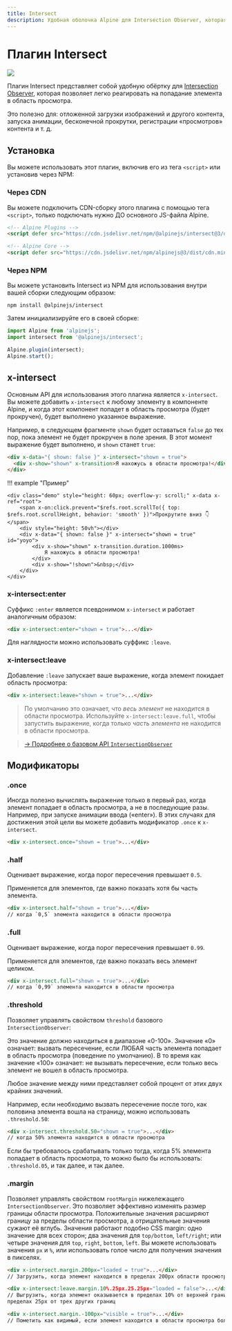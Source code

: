 ```yaml
---
title: Intersect
description: Удобная оболочка Alpine для Intersection Observer, которая позволяет легко реагировать, когда элемент попадает в область просмотра.
---
```


# Плагин Intersect

![](https://alpinejs.dev/social_intersect.jpg)

Плагин Intersect представляет собой удобную обёртку для [Intersection Observer](https://developer.mozilla.org/ru/docs/Web/API/Intersection_Observer_API), которая позволяет легко реагировать на попадание элемента в область просмотра.

Это полезно для: отложенной загрузки изображений и другого контента, запуска анимации, бесконечной прокрутки, регистрации «просмотров» контента и т. д.

<a name="installation"></a>

## Установка

Вы можете использовать этот плагин, включив его из тега `<script>` или установив через NPM:

### Через CDN

Вы можете подключить CDN-сборку этого плагина с помощью тега `<script>`, только подключать нужно ДО основного JS-файла Alpine.

```html
<!-- Alpine Plugins -->
<script defer src="https://cdn.jsdelivr.net/npm/@alpinejs/intersect@3/dist/cdn.min.js"></script>

<!-- Alpine Core -->
<script defer src="https://cdn.jsdelivr.net/npm/alpinejs@3/dist/cdn.min.js"></script>
```

### Через NPM

Вы можете установить Intersect из NPM для использования внутри вашей сборки следующим образом:

```shell
npm install @alpinejs/intersect
```

Затем инициализируйте его в своей сборке:

```js
import Alpine from 'alpinejs';
import intersect from '@alpinejs/intersect';

Alpine.plugin(intersect);
Alpine.start();
```

<a name="x-intersect"></a>

## x-intersect

Основным API для использования этого плагина является `x-intersect`. Вы можете добавить `x-intersect` к любому элементу в компоненте Alpine, и когда этот компонент попадет в область просмотра (будет прокручен), будет выполнено указанное выражение.

Например, в следующем фрагменте `shown` будет оставаться `false` до тех пор, пока элемент не будет прокручен в поле зрения. В этот момент выражение будет выполнено, и `shown` станет `true`:

```html
<div x-data="{ shown: false }" x-intersect="shown = true">
  <div x-show="shown" x-transition>Я нахожусь в области просмотра!</div>
</div>
```

!!! example "Пример"

    <div class="demo" style="height: 60px; overflow-y: scroll;" x-data x-ref="root">
        <span x-on:click.prevent="$refs.root.scrollTo({ top: $refs.root.scrollHeight, behavior: 'smooth' })">Прокрутите вниз 👇</span>
        <div style="height: 50vh"></div>
        <div x-data="{ shown: false }" x-intersect="shown = true" id="yoyo">
            <div x-show="shown" x-transition.duration.1000ms>
                Я нахожусь в области просмотра!
            </div>
            <div x-show="!shown">&nbsp;</div>
        </div>
    </div>

<a name="x-intersect-enter"></a>

### x-intersect:enter

Суффикс `:enter` является псевдонимом `x-intersect` и работает аналогичным образом:

```html
<div x-intersect:enter="shown = true">...</div>
```

Для наглядности можно использовать суффикс `:leave`.

<a name="x-intersect-leave"></a>

### x-intersect:leave

Добавление `:leave` запускает ваше выражение, когда элемент покидает область просмотра:

```html
<div x-intersect:leave="shown = true">...</div>
```

> По умолчанию это означает, что _весь элемент_ не находится в области просмотра. Используйте `x-intersect:leave.full`, чтобы запустить выражение, когда только _часть элемента_ не находится в области просмотра.

> [→ Подробнее о базовом API `IntersectionObserver`](https://developer.mozilla.org/en-US/docs/Web/API/Intersection_Observer_API)

<a name="modifiers"></a>

## Модификаторы

<a name="once"></a>

### .once

Иногда полезно вычислять выражение только в первый раз, когда элемент попадает в область просмотра, а не в последующие разы. Например, при запуске анимации ввода («enter»). В этих случаях для достижения этой цели вы можете добавить модификатор `.once` к `x-intersect`.

```html
<div x-intersect.once="shown = true">...</div>
```

<a name="half"></a>

### .half

Оценивает выражение, когда порог пересечения превышает `0.5`.

Применяется для элементов, где важно показать хотя бы часть элемента.

```html
<div x-intersect.half="shown = true">...</div>
// когда `0,5` элемента находится в области просмотра
```

<a name="full"></a>

### .full

Оценивает выражение, когда порог пересечения превышает `0.99`.

Применяется для элементов, где важно показать весь элемент целиком.

```html
<div x-intersect.full="shown = true">...</div>
// когда `0,99` элемента находится в области просмотра
```

<a name="threshold"></a>

### .threshold

Позволяет управлять свойством `threshold` базового `IntersectionObserver`:

Это значение должно находиться в диапазоне «0-100». Значение «0» означает: вызвать пересечение, если ЛЮБАЯ часть элемента попадает в область просмотра (поведение по умолчанию). В то время как значение «100» означает: не вызывать пересечение, если только весь элемент не вошел в область просмотра.

Любое значение между ними представляет собой процент от этих двух крайних значений.

Например, если необходимо вызвать пересечение после того, как половина элемента вошла на страницу, можно использовать `.threshold.50`:

```html
<div x-intersect.threshold.50="shown = true">...</div>
// когда 50% элемента находится в области просмотра
```

Если бы требовалось срабатывать только тогда, когда 5% элемента попадает в область просмотра, то можно было бы использовать: `.threshold.05`, и так далее, и так далее.

<a name="margin"></a>

### .margin

Позволяет управлять свойством `rootMargin` нижележащего `IntersectionObserver`.
Это позволяет эффективно изменять размер границы области просмотра. Положительные значения
расширяют границу за пределы области просмотра, а отрицательные значения сужают её вглубь. Значения
работают подобно CSS margin: одно значение для всех сторон; два значения для `top/bottom`, `left/right`; или
четыре значения для `top`, `right`, `bottom`, `left`. Вы можете использовать значения `px` и `%`, или использовать голое число для получения значения в пикселях.

```html
<div x-intersect.margin.200px="loaded = true">...</div>
// Загрузить, когда элемент находится в пределах 200px области просмотра
```

```html
<div x-intersect:leave.margin.10%.25px.25.25px="loaded = false">...</div>
// Выгрузить, когда элемент оказывается в пределах 10% от верхней границы области просмотра или в
пределах 25px от трех других границ
```

```html
<div x-intersect.margin.-100px="visible = true">...</div>
// Пометить как видимый, если элемент находится в области просмотра более чем на 100 пикселей.
```
